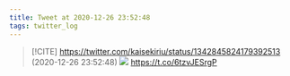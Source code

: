 ```yaml
---
title: Tweet at 2020-12-26 23:52:48
tags: twitter_log
---
```


> [!CITE] https://twitter.com/kaisekiriu/status/1342845824179392513 (2020-12-26 23:52:48)
> ![](https://twitter.com/kaisekiriu/status/1342845824179392513)
> https://t.co/6tzvJESrgP
